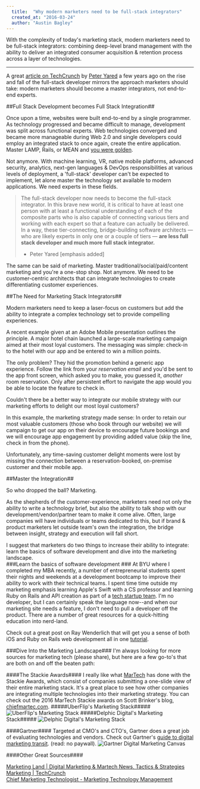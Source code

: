 ```yaml
---
  title:  "Why modern marketers need to be full-stack integrators"
  created_at: "2016-03-24"
  author: "Austin Bagley"
---
```


With the complexity of today's marketing stack, modern marketers need to be full-stack integrators: combining deep-level brand management with the ability to deliver an integrated consumer acquisition & retention process across a layer of technologies.

 <!--more-->
****
A great [article on TechCrunch](http://techcrunch.com/2014/11/08/the-rise-and-fall-of-the-full-stack-developer/) by [Peter Yared](https://twitter.com/peteryared) a few years ago on the rise and fall of the full-stack developer mirrors the approach marketers should take: modern marketers should become a master integrators, not end-to-end experts.

##Full Stack Development becomes Full Stack Integration##

Once upon a time, websites were built end-to-end by a single programmer. As technology progressed and became difficult to manage, development was split across functional experts. Web technologies converged and became more manageable during Web 2.0 and single developers could employ an integrated stack to once again, create the entire application. Master LAMP, Rails, or MEAN and [you were golden](http://www.sitepoint.com/full-stack-developer/).

Not anymore. With machine learning, VR, native mobile platforms, advanced security, analytics, next-gen languages & DevOps responsibilities at various levels of deployment, a 'full-stack' developer can't be expected to implement, let alone master the technology set available to modern applications. We need experts in these fields.

> The full-stack developer now needs to become the full-stack integrator.
> In this brave new world, it is critical to have at least one person with at least a functional understanding of each of the composite parts who is also capable of connecting various tiers and working with each expert so that a feature can actually be delivered. In a way, these tier-connecting, bridge-building software architects — who are likely experts in only one or a couple of tiers — **are less full stack developer and much more full stack integrator.**
> - Peter Yared [emphasis added]

The same can be said of marketing. Master traditional/social/paid/content marketing and you're a one-stop shop. Not anymore. We need to be customer-centric architects that can integrate technologies to create differentiating customer experiences.

##The Need for Marketing Stack Integrators##

Modern marketers need to keep a laser-focus on customers but add the ability to integrate a complex technology set to provide compelling experiences.

A recent example given at an Adobe Mobile presentation outlines the principle. A major hotel chain launched a large-scale marketing campaign aimed at their most loyal customers. The messaging was simple: check-in to the hotel with our app and be entered to win a million points.

The only problem? They hid the promotion behind a generic app experience. Follow the link from your *reservation email* and you'd be sent to the app front screen, which asked you to make, you guessed it, *another* room reservation. Only after persistent effort to navigate the app would you be able to locate the feature to check in.

Couldn't there be a better way to integrate our mobile strategy with our marketing efforts to delight our most loyal customers?

In this example, the marketing strategy made sense: In order to retain our most valuable customers (those who book through our website) we will campaign to get our app on their device to encourage future bookings and we will encourage app engagement by providing added value (skip the line, check in from the phone).

Unfortunately, any time-saving customer delight moments were lost by missing the connection between a reservation-booked, on-premise customer and their mobile app.

##Master the Integration##

So who dropped the ball?
Marketing.

As the shepherds of the customer-experience, marketers need not only the ability to write a technology brief, but also the ability to talk shop with our development/vendor/partner team to make it come alive. Often, large companies will have individuals or teams dedicated to this, but if brand & product marketers let outside team's own the integration, the bridge between insight, strategy and execution will fall short.

I suggest that marketers do two things to increase their ability to integrate: learn the basics of software development and dive into the marketing landscape.   
###Learn the basics of software development  ###
At BYU where I completed my MBA recently, a number of entrepreneurial students spent their nights and weekends at a development bootcamp to improve their ability to work with their technical teams. I spent time time outside my marketing emphasis learning Apple's Swift with a CS professor and learning Ruby on Rails and API creation as part of a [tech startup team](https://latitudetours.com). I'm no developer, but I can certainly speak the language now--and when our marketing site needs a feature, I don't need to pull a developer off the product. There are a number of great resources for a quick-hitting education into nerd-land.

Check out a great post on Ray Wenderlich that will get you a sense of both iOS and Ruby on Rails web development all in one [tutorial](https://www.raywenderlich.com/85528/user-accounts-ios-ruby-rails-swift).

###Dive Into the Marketing Landscape###
I'm always looking for more sources for marketing tech (please share), but here are a few go-to's that are both on and off the beaten path:

####The Stackie Awards####
I really like what [MarTech](http://martechconf.com/) has done with the Stackie Awards, which consist of companies submitting a one-slide view of their entire marketing stack. It's a great place to see how other companies are integrating multiple technologies into their marketing strategy. You can check out the 2016 MarTech Stackie awards on Scott Brinker's blog, [chiefmartec.com](http://chiefmartec.com/2016/03/41-marketing-technology-stacks-2016-stackies-awards/).
#####UberFlip's Marketing Stack#####
  ![UberFlip's Marketing Stack](http://cdn.chiefmartec.com/wp-content/uploads/2015/06/uberflip_marketing_tech_stack.png)
#####Delphic Digital's Marketing Stack#####
  ![Delphic Digital's Marketing Stack](http://cdn.chiefmartec.com/wp-content/uploads/2016/03/delphic.jpg)

####Gartner####
Targeted at CMO's and CTO's, Gartner does a great job of evaluating technologies and vendors. Check out Gartner's [guide to digital marketing transit](https://www.gartner.com/technology/research/digital-marketing/transit-map.jsp). (read: no paywall). ![Gartner Digital Marketing Canvas](https://www.gartner.com/imagesrv/marketing/img/Digi_Mktg_Map_Final_April_2015.gif;wa906e6d4fd8019817)

####Other Great Sources####

  [Marketing Land | Digital Marketing & Martech News, Tactics & Strategies](http://marketingland.com/)<br>
  [Marketing | TechCrunch](http://techcrunch.com/tag/marketing/)<br>
  [Chief Marketing Technologist - Marketing Technology Management](http://chiefmartec.com/)

